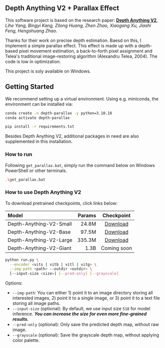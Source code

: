 ## Depth Anything V2 + Parallax Effect

This software project is based on the research paper:
**[Depth Anything V2](https://arxiv.org/abs/2406.09414)**,
*Lihe Yang, Bingyi Kang, Zilong Huang, Zhen Zhao, Xiaogang Xu, Jiashi Feng, Hengshuang Zhao*.

Thanks for their work on precise depth estimation. Baesd on this, I implement a simple parallax effect. This effect is made up with a depth-based pixel movement estimation, a back-to-forth pixel assignment and  Telea's traditional image-restoring algorithm (Alexandru Telea, 2004). The code is low in optimization.

This project is soly available on Windows.

## Getting Started

We recommend setting up a virtual environment. Using e.g. miniconda, the environment can be installed via:

```bash
conda create -n depth-parallax -y python=3.10.18
conda activate depth-parallax

pip install -r requirements.txt
```

Besides Depth Anything V2, additional packages in need are also supplemented in this installation.

### How to run

Following `get_parallax.bat`, simply run the command below on Windows PowerShell or other terminals.
```bash
.\get_parallax.bat
```

### How to use Depth Anything V2

To download pretrained checkpoints, click links below:

| Model | Params | Checkpoint |
|:-|-:|:-:|
| Depth-Anything-V2-Small | 24.8M | [Download](https://huggingface.co/depth-anything/Depth-Anything-V2-Small/resolve/main/depth_anything_v2_vits.pth?download=true) |
| Depth-Anything-V2-Base | 97.5M | [Download](https://huggingface.co/depth-anything/Depth-Anything-V2-Base/resolve/main/depth_anything_v2_vitb.pth?download=true) |
| Depth-Anything-V2-Large | 335.3M | [Download](https://huggingface.co/depth-anything/Depth-Anything-V2-Large/resolve/main/depth_anything_v2_vitl.pth?download=true) |
| Depth-Anything-V2-Giant | 1.3B | Coming soon |

```bash
python run.py \
  --encoder <vits | vitb | vitl | vitg> \
  --img-path <path> --outdir <outdir> \
  [--input-size <size>] [--pred-only] [--grayscale]   
```

Options:
- `--img-path`: You can either 1) point it to an image directory storing all interested images, 2) point it to a single image, or 3) point it to a text file storing all image paths.
- `--input-size` (optional): By default, we use input size `518` for model inference. ***You can increase the size for even more fine-grained results.***
- `--pred-only` (optional): Only save the predicted depth map, without raw image.
- `--grayscale` (optional): Save the grayscale depth map, without applying color palette.
